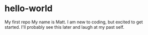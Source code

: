 # hello-world
My first repo
My name is Matt. I am new to coding, but excited to get started. I'll probably see this later and laugh at my past self.
